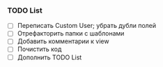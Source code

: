 ### TODO List

 - [ ] Переписать Custom User; убрать дубли полей
 - [ ] Отрефакторить папки с шаблонами
 - [ ] Добавить комментарии к view
 - [ ] Почистить код
 - [ ] Дополнить TODO List